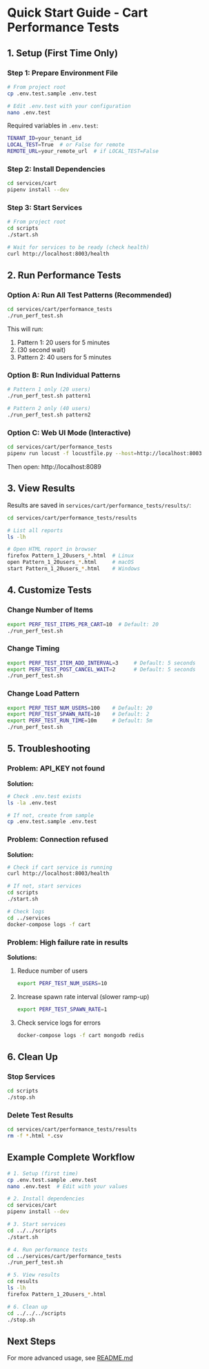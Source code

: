 # Quick Start Guide - Cart Performance Tests

## 1. Setup (First Time Only)

### Step 1: Prepare Environment File

```bash
# From project root
cp .env.test.sample .env.test

# Edit .env.test with your configuration
nano .env.test
```

Required variables in `.env.test`:
```bash
TENANT_ID=your_tenant_id
LOCAL_TEST=True  # or False for remote
REMOTE_URL=your_remote_url  # if LOCAL_TEST=False
```

### Step 2: Install Dependencies

```bash
cd services/cart
pipenv install --dev
```

### Step 3: Start Services

```bash
# From project root
cd scripts
./start.sh

# Wait for services to be ready (check health)
curl http://localhost:8003/health
```

## 2. Run Performance Tests

### Option A: Run All Test Patterns (Recommended)

```bash
cd services/cart/performance_tests
./run_perf_test.sh
```

This will run:
1. Pattern 1: 20 users for 5 minutes
2. (30 second wait)
3. Pattern 2: 40 users for 5 minutes

### Option B: Run Individual Patterns

```bash
# Pattern 1 only (20 users)
./run_perf_test.sh pattern1

# Pattern 2 only (40 users)
./run_perf_test.sh pattern2
```

### Option C: Web UI Mode (Interactive)

```bash
cd services/cart/performance_tests
pipenv run locust -f locustfile.py --host=http://localhost:8003
```

Then open: http://localhost:8089

## 3. View Results

Results are saved in `services/cart/performance_tests/results/`:

```bash
cd services/cart/performance_tests/results

# List all reports
ls -lh

# Open HTML report in browser
firefox Pattern_1_20users_*.html  # Linux
open Pattern_1_20users_*.html     # macOS
start Pattern_1_20users_*.html    # Windows
```

## 4. Customize Tests

### Change Number of Items

```bash
export PERF_TEST_ITEMS_PER_CART=10  # Default: 20
./run_perf_test.sh
```

### Change Timing

```bash
export PERF_TEST_ITEM_ADD_INTERVAL=3     # Default: 5 seconds
export PERF_TEST_POST_CANCEL_WAIT=2      # Default: 5 seconds
./run_perf_test.sh
```

### Change Load Pattern

```bash
export PERF_TEST_NUM_USERS=100    # Default: 20
export PERF_TEST_SPAWN_RATE=10    # Default: 2
export PERF_TEST_RUN_TIME=10m     # Default: 5m
./run_perf_test.sh
```

## 5. Troubleshooting

### Problem: API_KEY not found

**Solution:**
```bash
# Check .env.test exists
ls -la .env.test

# If not, create from sample
cp .env.test.sample .env.test
```

### Problem: Connection refused

**Solution:**
```bash
# Check if cart service is running
curl http://localhost:8003/health

# If not, start services
cd scripts
./start.sh

# Check logs
cd ../services
docker-compose logs -f cart
```

### Problem: High failure rate in results

**Solutions:**
1. Reduce number of users
   ```bash
   export PERF_TEST_NUM_USERS=10
   ```

2. Increase spawn rate interval (slower ramp-up)
   ```bash
   export PERF_TEST_SPAWN_RATE=1
   ```

3. Check service logs for errors
   ```bash
   docker-compose logs -f cart mongodb redis
   ```

## 6. Clean Up

### Stop Services

```bash
cd scripts
./stop.sh
```

### Delete Test Results

```bash
cd services/cart/performance_tests/results
rm -f *.html *.csv
```

## Example Complete Workflow

```bash
# 1. Setup (first time)
cp .env.test.sample .env.test
nano .env.test  # Edit with your values

# 2. Install dependencies
cd services/cart
pipenv install --dev

# 3. Start services
cd ../../scripts
./start.sh

# 4. Run performance tests
cd ../services/cart/performance_tests
./run_perf_test.sh

# 5. View results
cd results
ls -lh
firefox Pattern_1_20users_*.html

# 6. Clean up
cd ../../../scripts
./stop.sh
```

## Next Steps

For more advanced usage, see [README.md](./README.md)
